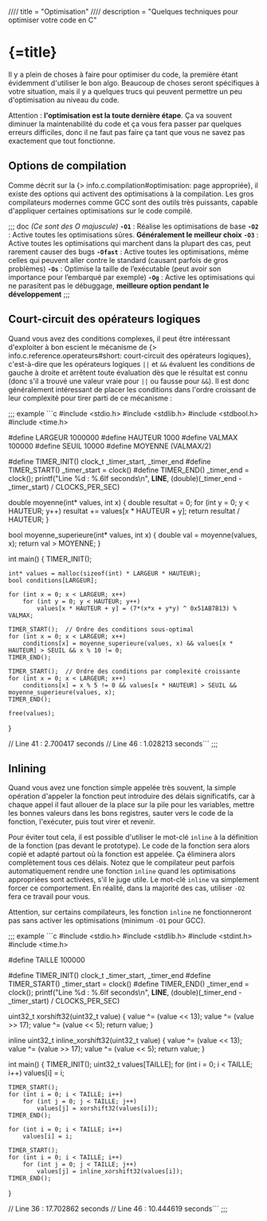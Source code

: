 //// title = "Optimisation"
//// description = "Quelques techniques pour optimiser votre code en C"

# {=title}

Il y a plein de choses à faire pour optimiser du code, la première étant évidemment d'utiliser le bon algo. Beaucoup de choses seront spécifiques à votre situation, mais il y a quelques trucs qui peuvent permettre un peu d'optimisation au niveau du code.

Attention : **l'optimisation est la toute dernière étape**. Ça va souvent diminuer la maintenabilité du code et ça vous fera passer par quelques erreurs difficiles, donc il ne faut pas faire ça tant que vous ne savez pas exactement que tout fonctionne.

## Options de compilation

Comme décrit sur la {> info.c.compilation#optimisation: page appropriée}, il existe des options qui activent des optimisations à la compilation. Les gros compilateurs modernes comme GCC sont des outils très puissants, capable d'appliquer certaines optimisations sur le code compilé.

;;; doc
*(Ce sont des O majuscule)*
**`-O1`** : Réalise les optimisations de base
**`-O2`** : Active toutes les optimisations sûres. **Généralement le meilleur choix**
**`-O3`** : Active toutes les optimisations qui marchent dans la plupart des cas, peut rarement causer des bugs
**`-Ofast`** : Active toutes les optimisations, même celles qui peuvent aller contre le standard (causant parfois de gros problèmes)
**`-Os`** : Optimise la taille de l’exécutable (peut avoir son importance pour l’embarqué par exemple)
**`-Og`** : Active les optimisations qui ne parasitent pas le débuggage, **meilleure option pendant le développement**
;;;

## Court-circuit des opérateurs logiques

Quand vous avez des conditions complexes, il peut être intéressant d'exploiter à bon escient le mécanisme de {> info.c.reference.operateurs#short: court-circuit des opérateurs logiques}, c'est-à-dire que les opérateurs logiques `||` et `&&` évaluent les conditions de gauche à droite et arrêtent toute évaluation dès que le résultat est connu (donc s'il a trouvé une valeur vraie pour `||` ou fausse pour `&&`). Il est donc généralement intéressant de placer les conditions dans l'ordre croissant de leur complexité pour tirer parti de ce mécanisme :

;;; example ```c
#include <stdio.h>
#include <stdlib.h>
#include <stdbool.h>
#include <time.h>

#define LARGEUR 1000000
#define HAUTEUR 1000
#define VALMAX 100000
#define SEUIL 10000
#define MOYENNE (VALMAX/2)

#define TIMER_INIT() clock_t _timer_start, _timer_end
#define TIMER_START() _timer_start = clock()
#define TIMER_END() _timer_end = clock(); printf("Line %d : %.6lf seconds\n", __LINE__, (double)(_timer_end - _timer_start) / CLOCKS_PER_SEC)

double moyenne(int* values, int x) {
	double resultat = 0;
	for (int y = 0; y < HAUTEUR; y++)
		resultat += values[x * HAUTEUR + y];
	return resultat / HAUTEUR;
}

bool moyenne_superieure(int* values, int x) {
	double val = moyenne(values, x);
	return val > MOYENNE;
}

int main() {
	TIMER_INIT();

	int* values = malloc(sizeof(int) * LARGEUR * HAUTEUR);
	bool conditions[LARGEUR];

	for (int x = 0; x < LARGEUR; x++)
		for (int y = 0; y < HAUTEUR; y++)
			values[x * HAUTEUR + y] = (7*(x*x + y*y) ^ 0x51AB7B13) % VALMAX;

	TIMER_START();  // Ordre des conditions sous-optimal
	for (int x = 0; x < LARGEUR; x++)
		conditions[x] = moyenne_superieure(values, x) && values[x * HAUTEUR] > SEUIL && x % 10 != 0;
	TIMER_END();

	TIMER_START();  // Ordre des conditions par complexité croissante
	for (int x = 0; x < LARGEUR; x++)
		conditions[x] = x % 5 != 0 && values[x * HAUTEUR] > SEUIL && moyenne_superieure(values, x);
	TIMER_END();

	free(values);
}

// Line 41 : 2.700417 seconds
// Line 46 : 1.028213 seconds```
;;;

## Inlining

Quand vous avez une fonction simple appelée très souvent, la simple opération d'appeler la fonction peut introduire des délais significatifs, car à chaque appel il faut allouer de la place sur la pile pour les variables, mettre les bonnes valeurs dans les bons registres, sauter vers le code de la fonction, l'exécuter, puis tout virer et revenir.

Pour éviter tout cela, il est possible d'utiliser le mot-clé `inline` à la définition de la fonction (pas devant le prototype). Le code de la fonction sera alors copié et adapté partout où la fonction est appelée. Ça éliminera alors complètement tous ces délais. Notez que le compilateur peut parfois automatiquement rendre une fonction `inline` quand les optimisations appropriées sont activées, s'il le juge utile. Le mot-clé `inline` va simplement forcer ce comportement. En réalité, dans la majorité des cas, utiliser `-O2` fera ce travail pour vous.

Attention, sur certains compilateurs, les fonction `inline` ne fonctionneront pas sans activer les optimisations (minimum `-O1` pour GCC).

;;; example ```c
#include <stdio.h>
#include <stdlib.h>
#include <stdint.h>
#include <time.h>

#define TAILLE 100000

#define TIMER_INIT() clock_t _timer_start, _timer_end
#define TIMER_START() _timer_start = clock()
#define TIMER_END() _timer_end = clock(); printf("Line %d : %.6lf seconds\n", __LINE__, (double)(_timer_end - _timer_start) / CLOCKS_PER_SEC)

uint32_t xorshift32(uint32_t value) {
	value ^= (value << 13);
	value ^= (value >> 17);
	value ^= (value << 5);
	return value;
}

inline uint32_t inline_xorshift32(uint32_t value) {
	value ^= (value << 13);
	value ^= (value >> 17);
	value ^= (value << 5);
	return value;
}

int main() {
	TIMER_INIT();
	uint32_t values[TAILLE];
	for (int i = 0; i < TAILLE; i++)
		values[i] = i;

	TIMER_START();
	for (int i = 0; i < TAILLE; i++)
		for (int j = 0; j < TAILLE; j++)
			values[j] = xorshift32(values[i]);
	TIMER_END();

	for (int i = 0; i < TAILLE; i++)
		values[i] = i;

	TIMER_START();
	for (int i = 0; i < TAILLE; i++)
		for (int j = 0; j < TAILLE; j++)
			values[j] = inline_xorshift32(values[i]);
	TIMER_END();
}

// Line 36 : 17.702862 seconds
// Line 46 : 10.444619 seconds```
;;;
